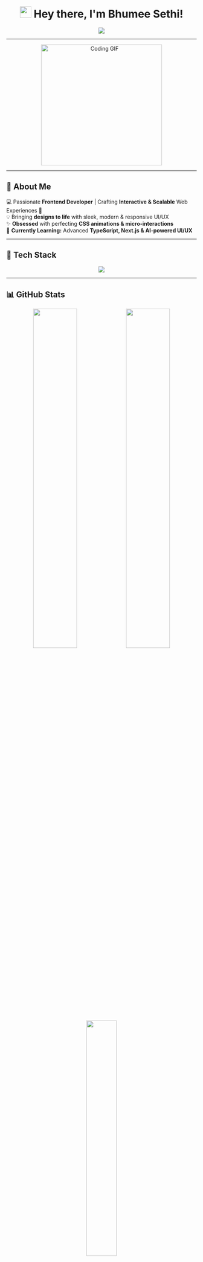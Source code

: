 <!-- Header with Typing Animation -->
<h1 align="center">
  <img src="https://media.giphy.com/media/hvRJCLFzcasrR4ia7z/giphy.gif" width="30px"/> 
  Hey there, I'm Bhumee Sethi!
</h1>

<p align="center">
  <img src="https://readme-typing-svg.herokuapp.com?font=Poppins&weight=600&size=22&pause=1000&color=FFA500&center=true&vCenter=true&width=650&lines=🚀+Frontend+Developer+|+React+%7C+Angular+%7C+Next.js;🎨+UI%2FUX+Enthusiast+%7C+Web+Animations+Lover;📌+Detail-Oriented+Developer+%7C+Always+Exploring+New+Tech!" />
</p>

---

<!-- Developer GIF -->
<p align="center">
  <img src="https://media.giphy.com/media/SWoSkN6DxTszqIKEqv/giphy.gif" width="320px" alt="Coding GIF" />
</p>

---

## 🎨 **About Me**  
💻 Passionate **Frontend Developer** | Crafting **Interactive & Scalable** Web Experiences 🚀  
💡 Bringing **designs to life** with sleek, modern & responsive UI/UX  
✨ **Obsessed** with perfecting **CSS animations & micro-interactions**  
🌱 **Currently Learning:** Advanced **TypeScript, Next.js & AI-powered UI/UX**  

---

## 🚀 **Tech Stack**
<p align="center">
  <img src="https://skillicons.dev/icons?i=html,css,js,ts,react,angular,nextjs,tailwind,bootstrap,redux,vscode,figma,git,github,nodejs,mongodb,postgresql,python&perline=6" />
</p>

---

## 📊 **GitHub Stats**
<p align="center">
  <img src="https://github-readme-stats.vercel.app/api?username=bhumeesethi&show_icons=true&theme=radical&count_private=true&hide_border=true" width="48%" />
  <img src="https://streak-stats.demolab.com?user=bhumeesethi&theme=radical&hide_border=true" width="48%" />
</p>

<p align="center">
  <img src="https://github-readme-stats.vercel.app/api/top-langs/?username=bhumeesethi&layout=compact&theme=radical&hide_border=true" width="40%" />
</p>

---

## 🏆 **GitHub Achievements**
<p align="center">
  <img src="https://github-profile-trophy.vercel.app/?username=bhumeesethi&theme=radical&no-frame=true&no-bg=true&margin-w=15" />
</p>

---

## 🏗️ **Current Projects & Activity**
[![GitHub Activity Graph](https://github-readme-activity-graph.vercel.app/graph?username=bhumeesethi&theme=tokyo-night)](https://github.com/bhumeesethi)

---

## 🖥️ **Recent Projects**
📌 **Netflix Clone** (React) — *A responsive Netflix UI replica*  
🌦️ **Weather App** (HTML, CSS, JavaScript) — *Live weather tracking*  
🎵 **Spotify Clone** (Angular) — *Music streaming UI with real-time data*  
🎮 **Subway Surfers Clone** (ReactJS, MongoDB) — *Game mechanics & physics*  

---

## 🌍 **Connect with Me**
<p align="center">
  <a href="https://linkedin.com/in/bhumee-sethi" target="_blank">
    <img src="https://img.shields.io/badge/LinkedIn-%230077B5.svg?style=for-the-badge&logo=linkedin&logoColor=white" />
  </a>
  <a href="mailto:bhumee413@gmail.com">
    <img src="https://img.shields.io/badge/Gmail-D14836?style=for-the-badge&logo=gmail&logoColor=white" />
  </a>
  <a href="https://www.instagram.com/bhumeesethi" target="_blank">
    <img src="https://img.shields.io/badge/Instagram-%23E4405F.svg?style=for-the-badge&logo=instagram&logoColor=white" />
  </a>
</p>

---

## 🔥 **Fun Fact**
🎨 I can spend **hours** perfecting **CSS animations** & tweaking UI elements—because **details matter!**  

---

## 🐍 **Animated Contribution Snake**
<p align="center">
  <img src="https://github.com/bhumeesethi/bhumeesethi/raw/output/github-contribution-grid-snake.svg" />
</p>

---

<!-- Footer with Wave Effect -->
<p align="center">
  <img src="https://capsule-render.vercel.app/api?type=waving&color=gradient&height=100&section=footer" alt="Footer Wave" />
</p>

✨ *Designed & Built with ❤️ by [Bhumee Sethi](https://github.com/bhumeesethi)* ✨  
